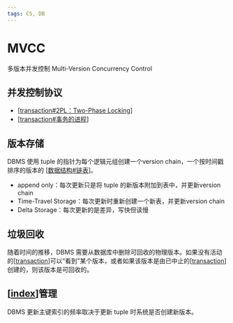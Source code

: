 ```yaml
---
tags: CS, DB
---
```

# MVCC

多版本并发控制 Multi-Version Concurrency Control

## 并发控制协议

- [[transaction#2PL：Two-Phase Locking]]
- [[transaction#事务的进程]]

## 版本存储

DBMS 使用 tuple 的指针为每个逻辑元组创建一个version chain，一个按时间戳排序的版本的 [[数据结构#链表]]。

- append only：每次更新只是将 tuple 的新版本附加到表中，并更新version chain
- Time-Travel Storage：每次更新时重新创建一个新表，并更新version chain
- Delta Storage：每次更新的是差异，写快但读慢

## 垃圾回收

随着时间的推移，DBMS 需要从数据库中删除可回收的物理版本。如果没有活动的[[transaction]]可以“看到”某个版本，或者如果该版本是由已中止的[[transaction]]创建的，则该版本是可回收的。

## [[index]]管理

DBMS 更新主键索引的频率取决于更新 tuple 时系统是否创建新版本。

[//begin]: # "Autogenerated link references for markdown compatibility"
[transaction#2PL：Two-Phase Locking]: transaction.md "transaction"
[transaction#事务的进程]: transaction.md "transaction"
[数据结构#链表]: ../algorithm/数据结构.md "数据结构"
[transaction]: transaction.md "transaction"
[transaction]: transaction.md "transaction"
[index]: index.md "索引"
[//end]: # "Autogenerated link references"
